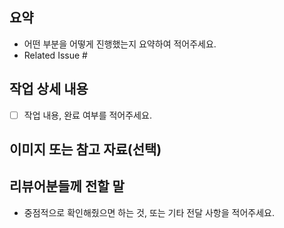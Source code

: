 ## 요약
- 어떤 부분을 어떻게 진행했는지 요약하여 적어주세요.
- Related Issue #

## 작업 상세 내용
- [ ] 작업 내용, 완료 여부를 적어주세요.

## 이미지 또는 참고 자료(선택)

## 리뷰어분들께 전할 말
- 중점적으로 확인해줬으면 하는 것, 또는 기타 전달 사항을 적어주세요.
